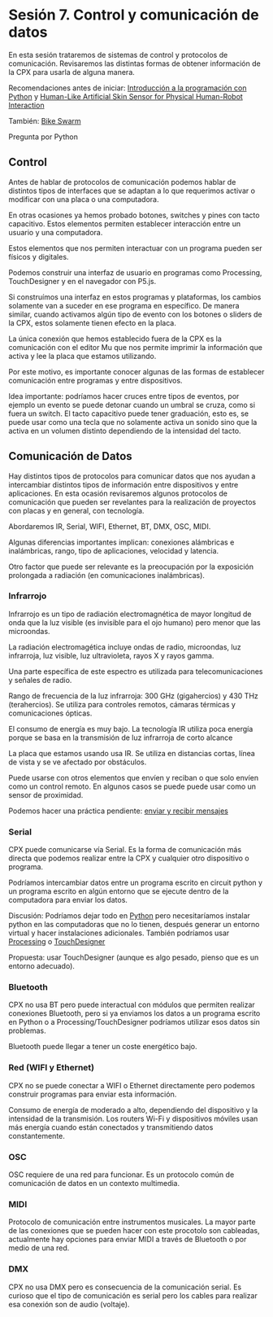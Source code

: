 # Sesión 7. Control y comunicación de datos

En esta sesión trataremos de sistemas de control y protocolos de comunicación. Revisaremos las distintas formas de obtener información de la CPX para usarla de alguna manera. 

Recomendaciones antes de iniciar: [Introducción a la programación con Python](https://www.santanderopenacademy.com/es/courses/introduction_to_python_programming.html) y [Human-Like Artificial Skin Sensor for Physical Human-Robot Interaction](https://www.youtube.com/watch?v=yR8fDoNmO0k)

También: [Bike Swarm](https://www.media.mit.edu/projects/bike-swarm/overview/)

Pregunta por Python

## Control

Antes de hablar de protocolos de comunicación podemos hablar de distintos tipos de interfaces que se adaptan a lo que requerimos activar o modificar con una placa o una computadora. 

En otras ocasiones ya hemos probado botones, switches y pines con tacto capacitivo. Estos elementos permiten establecer interacción entre un usuario y una computadora. 

Estos elementos que nos permiten interactuar con un programa pueden ser físicos y digitales. 

Podemos construir una interfaz de usuario en programas como Processing, TouchDesigner y en el navegador con P5.js. 

Si construímos una interfaz en estos programas y plataformas, los cambios solamente van a suceder en ese programa en específico. De manera similar, cuando activamos algún tipo de evento con los botones o sliders de la CPX, estos solamente tienen efecto en la placa. 

La única conexión que hemos establecido fuera de la CPX es la comunicación con el editor Mu que nos permite imprimir la información que activa y lee la placa que estamos utilizando. 

Por este motivo, es importante conocer algunas de las formas de establecer comunicación entre programas y entre dispositivos. 

Idea importante: podríamos hacer cruces entre tipos de eventos, por ejemplo un evento se puede detonar cuando un umbral se cruza, como si fuera un switch. El tacto capacitivo puede tener graduación, esto es, se puede usar como una tecla que no solamente activa un sonido sino que la activa en un volumen distinto dependiendo de la intensidad del tacto. 

## Comunicación de Datos

Hay distintos tipos de protocolos para comunicar datos que nos ayudan a intercambiar distintos tipos de información entre dispositivos y entre aplicaciones. En esta ocasión revisaremos algunos protocolos de comunicación que pueden ser revelantes para la realización de proyectos con placas y en general, con tecnología. 

Abordaremos IR, Serial, WIFI, Ethernet, BT, DMX, OSC, MIDI.

Algunas diferencias importantes implican: conexiones alámbricas e inalámbricas, rango, tipo de aplicaciones, velocidad y latencia. 

Otro factor que puede ser relevante es la preocupación por la exposición prolongada a radiación (en comunicaciones inalámbricas). 

### Infrarrojo

Infrarrojo es un tipo de radiación electromagnética de mayor longitud de onda que la luz visible (es invisible para el ojo humano) pero menor que las microondas.

La radiación electromagética incluye ondas de radio, microondas, luz infrarroja, luz visible, luz ultravioleta, rayos X y rayos gamma.

Una parte específica de este espectro es utilizada para telecomunicaciones y señales de radio. 

Rango de frecuencia de la luz infrarroja: 300 GHz (gigahercios) y 430 THz (terahercios). Se utiliza para controles remotos, cámaras térmicas y comunicaciones ópticas. 

El consumo de energía es muy bajo. La tecnología IR utiliza poca energía porque se basa en la transmisión de luz infrarroja de corto alcance

La placa que estamos usando usa IR. Se utiliza en distancias cortas, línea de vista y se ve afectado por obstáculos. 

Puede usarse con otros elementos que envíen y reciban o que solo envíen como un control remoto. En algunos casos se puede puede usar como un sensor de proximidad. 

Podemos hacer una práctica pendiente: [enviar y recibir mensajes](./ir/enviar-recibir.py)

### Serial 

CPX puede comunicarse vía Serial. Es la forma de comunicación más directa que podemos realizar entre la CPX y cualquier otro dispositivo o programa. 

Podríamos intercambiar datos entre un programa escrito en circuit python y un programa escrito en algún entorno que se ejecute dentro de la computadora para enviar los datos. 

Discusión: Podríamos dejar todo en [Python](https://www.python.org/) pero necesitaríamos instalar python en las computadoras que no lo tienen, después generar un entorno virtual y hacer instalaciones adicionales. También podríamos usar [Processing](https://processing.org/) o [TouchDesigner](https://derivative.ca/)

Propuesta: usar TouchDesigner (aunque es algo pesado, pienso que es un entorno adecuado). 

### Bluetooth 

CPX no usa BT pero puede interactual con módulos que permiten realizar conexiones Bluetooth, pero si ya enviamos los datos a un programa escrito en Python o a Processing/TouchDesigner podríamos utilizar esos datos sin problemas.

Bluetooth puede llegar a tener un coste energético bajo. 

### Red (WIFI y Ethernet)

CPX no se puede conectar a WIFI o Ethernet directamente pero podemos construir programas para enviar esta información. 

Consumo de energía de moderado a alto, dependiendo del dispositivo y la intensidad de la transmisión. Los routers Wi-Fi y dispositivos móviles usan más energía cuando están conectados y transmitiendo datos constantemente.

### OSC

OSC requiere de una red para funcionar. Es un protocolo común de comunicación de datos en un contexto multimedia. 

### MIDI 

Protocolo de comunicación entre instrumentos musicales. La mayor parte de las conexiones que se pueden hacer con este procotolo son cableadas, actualmente hay opciones para enviar MIDI a través de Bluetooth o por medio de una red.

### DMX

CPX no usa DMX pero es consecuencia de la comunicación serial. Es curioso que el tipo de comunicación es serial pero los cables para realizar esa conexión son de audio (voltaje).